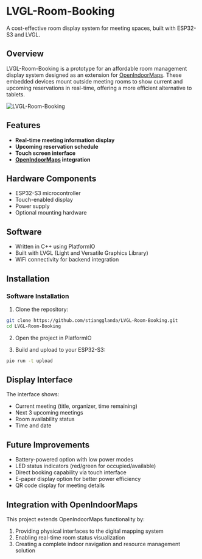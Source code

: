 # LVGL-Room-Booking

A cost-effective room display system for meeting spaces, built with ESP32-S3 and LVGL.

## Overview

LVGL-Room-Booking is a prototype for an affordable room management display system designed as an extension for [OpenIndoorMaps](https://github.com/openindoormaps/openindoormaps). These embedded devices mount outside meeting rooms to show current and upcoming reservations in real-time, offering a more efficient alternative to tablets.

![LVGL-Room-Booking](https://github.com/user-attachments/assets/7f11a1da-e4d2-4fef-8128-8195f1f1f175)

## Features

- **Real-time meeting information display**
- **Upcoming reservation schedule**
- **Touch screen interface**
- **[OpenIndoorMaps](https://github.com/openindoormaps/openindoormaps) integration**

## Hardware Components

- ESP32-S3 microcontroller
- Touch-enabled display
- Power supply
- Optional mounting hardware

## Software

- Written in C++ using PlatformIO
- Built with LVGL (Light and Versatile Graphics Library)
- WiFi connectivity for backend integration

## Installation

### Software Installation

1. Clone the repository:
```bash
git clone https://github.com/stiangglanda/LVGL-Room-Booking.git
cd LVGL-Room-Booking
```

2. Open the project in PlatformIO

3. Build and upload to your ESP32-S3:
```bash
pio run -t upload
```

## Display Interface

The interface shows:
- Current meeting (title, organizer, time remaining)
- Next 3 upcoming meetings
- Room availability status
- Time and date

## Future Improvements

- Battery-powered option with low power modes
- LED status indicators (red/green for occupied/available)
- Direct booking capability via touch interface
- E-paper display option for better power efficiency
- QR code display for meeting details

## Integration with OpenIndoorMaps

This project extends OpenIndoorMaps functionality by:
1. Providing physical interfaces to the digital mapping system
2. Enabling real-time room status visualization
3. Creating a complete indoor navigation and resource management solution
